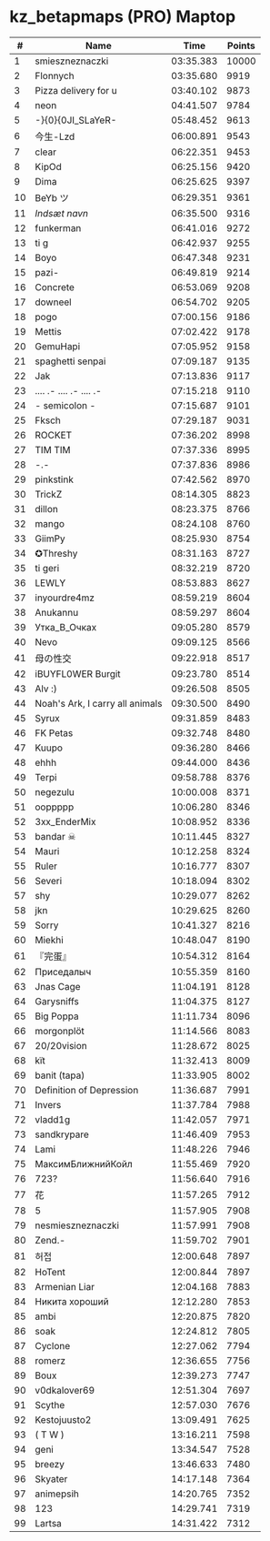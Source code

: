 # kz_betapmaps (PRO) Maptop

|  # | Name | Time | Points |
|-------------- | -------------- | -------------- | -------------- | 
| 1 | smieszneznaczki | 03:35.383 | 10000 | 
| 2 | Flonnych | 03:35.680 | 9919 | 
| 3 | Pizza delivery for u | 03:40.102 | 9873 | 
| 4 | neon | 04:41.507 | 9784 | 
| 5 | -}{0}{0JI_SLaYeR- | 05:48.452 | 9613 | 
| 6 | 今生-Lzd | 06:00.891 | 9543 | 
| 7 | clear | 06:22.351 | 9453 | 
| 8 | KipOd | 06:25.156 | 9420 | 
| 9 | Dima | 06:25.625 | 9397 | 
| 10 | BeYb ツ | 06:29.351 | 9361 | 
| 11 | *Indsæt navn* | 06:35.500 | 9316 | 
| 12 | funkerman | 06:41.016 | 9272 | 
| 13 | ti g | 06:42.937 | 9255 | 
| 14 | Boyo | 06:47.348 | 9231 | 
| 15 | pazi- | 06:49.819 | 9214 | 
| 16 | Concrete | 06:53.069 | 9208 | 
| 17 | downeel | 06:54.702 | 9205 | 
| 18 | pogo | 07:00.156 | 9186 | 
| 19 | Mettis | 07:02.422 | 9178 | 
| 20 | GemuHapi | 07:05.952 | 9158 | 
| 21 | spaghetti senpai | 07:09.187 | 9135 | 
| 22 | Jak | 07:13.836 | 9117 | 
| 23 | .... .- .... .- .... .- | 07:15.218 | 9110 | 
| 24 | - semicolon - | 07:15.687 | 9101 | 
| 25 | Fksch | 07:29.187 | 9031 | 
| 26 | ROCKET | 07:36.202 | 8998 | 
| 27 | TIM TIM | 07:37.336 | 8995 | 
| 28 | -.- | 07:37.836 | 8986 | 
| 29 | pinkstink | 07:42.562 | 8970 | 
| 30 | TrickZ | 08:14.305 | 8823 | 
| 31 | dillon | 08:23.375 | 8766 | 
| 32 | mango | 08:24.108 | 8760 | 
| 33 | GiimPy | 08:25.930 | 8754 | 
| 34 | ✪Threshy | 08:31.163 | 8727 | 
| 35 | ti geri | 08:32.219 | 8720 | 
| 36 | LEWLY | 08:53.883 | 8627 | 
| 37 | inyourdre4mz | 08:59.219 | 8604 | 
| 38 | Anukannu | 08:59.297 | 8604 | 
| 39 | Утка_В_Очках | 09:05.280 | 8579 | 
| 40 | Nevo | 09:09.125 | 8566 | 
| 41 | 母の性交 | 09:22.918 | 8517 | 
| 42 | iBUYFL0WER Burgit | 09:23.780 | 8514 | 
| 43 | Alv :) | 09:26.508 | 8505 | 
| 44 | Noah's Ark, I carry all animals | 09:30.500 | 8490 | 
| 45 | Syrux | 09:31.859 | 8483 | 
| 46 | FK Petas | 09:32.748 | 8480 | 
| 47 | Kuupo | 09:36.280 | 8466 | 
| 48 | ehhh | 09:44.000 | 8436 | 
| 49 | Terpi | 09:58.788 | 8376 | 
| 50 | negezulu | 10:00.008 | 8371 | 
| 51 | ooppppp | 10:06.280 | 8346 | 
| 52 | 3xx_EnderMix | 10:08.952 | 8336 | 
| 53 | bandar ☠ | 10:11.445 | 8327 | 
| 54 | Mauri | 10:12.258 | 8324 | 
| 55 | Ruler | 10:16.777 | 8307 | 
| 56 | Severi | 10:18.094 | 8302 | 
| 57 | shy | 10:29.077 | 8262 | 
| 58 | jkn | 10:29.625 | 8260 | 
| 59 | Sorry | 10:41.327 | 8216 | 
| 60 | Miekhi | 10:48.047 | 8190 | 
| 61 | 『完蛋』 | 10:54.312 | 8164 | 
| 62 | Приседалыч | 10:55.359 | 8160 | 
| 63 | Jnas Cage | 11:04.191 | 8128 | 
| 64 | Garysniffs | 11:04.375 | 8127 | 
| 65 | Big Poppa | 11:11.734 | 8096 | 
| 66 | morgonplöt | 11:14.566 | 8083 | 
| 67 | 20/20vision | 11:28.672 | 8025 | 
| 68 | kїt | 11:32.413 | 8009 | 
| 69 | banit (tapa) | 11:33.905 | 8002 | 
| 70 | Definition of Depression | 11:36.687 | 7991 | 
| 71 | Invers | 11:37.784 | 7988 | 
| 72 | vladd1g | 11:42.057 | 7971 | 
| 73 | sandkrypare | 11:46.409 | 7953 | 
| 74 | Lami | 11:48.226 | 7946 | 
| 75 | МаксимБлижнийКойл | 11:55.469 | 7920 | 
| 76 | 723? | 11:56.640 | 7916 | 
| 77 | 花 | 11:57.265 | 7912 | 
| 78 | 5 | 11:57.905 | 7908 | 
| 79 | nesmieszneznaczki | 11:57.991 | 7908 | 
| 80 | Zend.- | 11:59.702 | 7901 | 
| 81 | 허접 | 12:00.648 | 7897 | 
| 82 | HoTent | 12:00.844 | 7897 | 
| 83 | Armenian Liar | 12:04.168 | 7883 | 
| 84 | Никита хороший | 12:12.280 | 7853 | 
| 85 | ambi | 12:20.875 | 7820 | 
| 86 | soak | 12:24.812 | 7805 | 
| 87 | Cyclone | 12:27.062 | 7794 | 
| 88 | romerz | 12:36.655 | 7756 | 
| 89 | Boux | 12:39.273 | 7747 | 
| 90 | v0dkalover69 | 12:51.304 | 7697 | 
| 91 | Scythe | 12:57.030 | 7676 | 
| 92 | Kestojuusto2 | 13:09.491 | 7625 | 
| 93 | ( T W ) | 13:16.211 | 7598 | 
| 94 | geni | 13:34.547 | 7528 | 
| 95 | breezy | 13:46.633 | 7480 | 
| 96 | Skyater | 14:17.148 | 7364 | 
| 97 | animepsih | 14:20.765 | 7352 | 
| 98 | 123 | 14:29.741 | 7319 | 
| 99 | Lartsa | 14:31.422 | 7312 | 

